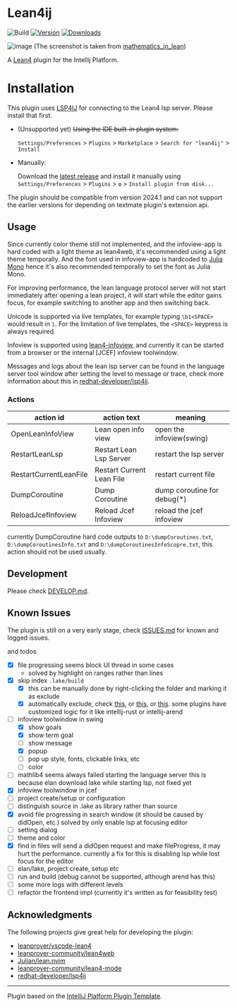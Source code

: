 # Lean4ij

![Build](https://github.com/onriv/lean4ij/workflows/Build/badge.svg)
[![Version](https://img.shields.io/jetbrains/plugin/v/PLUGIN_ID.svg)](https://plugins.jetbrains.com/plugin/PLUGIN_ID)
[![Downloads](https://img.shields.io/jetbrains/plugin/d/PLUGIN_ID.svg)](https://plugins.jetbrains.com/plugin/PLUGIN_ID)

![image](https://github.com/user-attachments/assets/4cca8ddd-f336-4f8c-b5f4-b16b9e725675)
(The screenshot is taken from [mathematics_in_lean](https://github.com/leanprover-community/mathematics_in_lean))
<!-- Plugin description -->
A [Lean4](https://lean-lang.org/) plugin for the Intellij Platform.

# Installation

This plugin uses [LSP4IJ](https://github.com/redhat-developer/lsp4ij) for connecting to the Lean4 lsp server. Please install that first.

- (Unsupported yet) ~~Using the IDE built-in plugin system:~~

  `Settings/Preferences` > `Plugins` > `Marketplace` > `Search for "lean4ij"` >
  `Install`

- Manually:

  Download the [latest release](https://github.com/onriv/lean4ij/releases/latest) and install it manually using
  `Settings/Preferences` > `Plugins` > `⚙️` > `Install plugin from disk...`

The plugin should be compatible from version 2024.1 and can not support the earlier versions for depending on textmate plugin's extension api.
## Usage

Since currently color theme still not implemented, and the infoview-app is hard coded with a light theme as lean4web, it's recommended using a light theme temporally. And the font used in infoview-app is hardcoded to [Julia Mono](https://juliamono.netlify.app/) hence it's also recommended temporally to set the font as Julia Mono.

For improving performance, the lean language protocol server will not start immediately after opening a lean project, it will start while the editor gains focus, for example switching to another app and then switching back.

Unicode is supported via live templates, for example typing `\b1<SPACE>` would result in `𝟙`. For the limitation of live templates, the `<SPACE>` keypress is always required.

Infoview is supported using [lean4-infoview,](https://github.com/leanprover/vscode-lean4/tree/master/lean4-infoview) and currently it can be started from a browser or the internal [JCEF] infoview toolwindow.

Messages and logs about the lean lsp server can be found in the language server tool window after setting the level to message or trace, check more information about this in [redhat-developer/lsp4ij](https://github.com/redhat-developer/lsp4ij).
### Actions

| action id              | action text               | meaning                     |
|------------------------|---------------------------|-----------------------------|
| OpenLeanInfoView       | Lean open info view       | open the infoview(swing)    |
| RestartLeanLsp         | Restart Lean Lsp Server   | restart the  lsp server     |
| RestartCurrentLeanFile | Restart Current Lean File | restart current file        |
| DumpCoroutine          | Dump Coroutine            | dump coroutine for debug(*) |
| ReloadJcefInfoview     | Reload Jcef Infoview      | reload the jcef infoview    |

currently DumpCoroutine hard code outputs to `D:\dumpCoroutines.txt`, `D:\dumpCoroutinesInfo.txt`  and `D:\dumpCoroutinesInfoScopre.txt`, this action should not be used usually.
<!-- Plugin description end -->

## Development

Please check [DEVELOP.md](./DEVELOP.md).

## Known Issues

The plugin is still on a very early stage, check [ISSUES.md](./ISSUES.md) for known and logged issues.

and todos
- [x] file progressing seems block UI thread in some cases 
  - solved by highlight on ranges rather than lines
- [x] skip index `.lake/build`
  - [x] this can be manually done by right-clicking the folder and marking it as exclude
  - [x] automatically exclude, check [this](https://youtrack.jetbrains.com/issue/IDEA-194725/Specify-IntelliJ-exclude-directories-in-build.gradle), or [this](https://youtrack.jetbrains.com/issue/IJPL-8363/Ability-to-have-default-Excluded-Folders-not-per-project), or [this](https://youtrack.jetbrains.com/issue/WEB-11419).
    some plugins have customized logic for it like intellij-rust or intellij-arend
- [ ] infoview toolwindow in swing
  - [x] show goals
  - [x] show term goal
  - [ ] show message
  - [x] popup
  - [ ] pop up style, fonts, clickable links, etc
  - [ ] color
- [ ] mathlib4 seems always failed starting the language server
  this is because elan download lake while starting lsp, not fixed yet
- [x] infoview toolwindow in jcef
- [ ] project create/setup or configuration
- [ ] distinguish source in .lake as library rather than source
- [x] avoid file progressing in search window (it should be caused by didOpen, etc.) solved by only enable lsp at focusing editor
- [ ] setting dialog
- [ ] theme and color
- [x] find in files will send a didOpen request and make fileProgress, it may hurt the performance.
  currently a fix for this is disabling lsp while lost focus for the editor
- [ ] elan/lake, project create, setup etc
- [ ] run and build (debug cannot be supported, although arend has this)
- [ ] some more logs with different levels
- [ ] refactor the frontend impl (currently it's written as for feasibility test)
## Acknowledgments

The following projects give great help for developing the plugin:

- [leanprover/vscode-lean4](https://github.com/leanprover/vscode-lean4/tree/master/vscode-lean4)
- [leanprover-community/lean4web](https://github.com/leanprover-community/lean4web)
- [Julian/lean.nvim](https://github.com/Julian/lean.nvim)
- [leanprover-community/lean4-mode](https://github.com/leanprover-community/lean4-mode)
- [redhat-developer/lsp4ij](https://github.com/redhat-developer/lsp4ij)
---
Plugin based on the [IntelliJ Platform Plugin Template][template].

[template]: https://github.com/JetBrains/intellij-platform-plugin-template
[docs:plugin-description]: https://plugins.jetbrains.com/docs/intellij/plugin-user-experience.html#plugin-description-and-presentation
